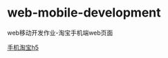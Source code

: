# web-mobile-development
web移动开发作业-淘宝手机端web页面

[手机淘宝h5](http://xuejiawei.coding.me/web-mobile-development/shopping/begin.html)
